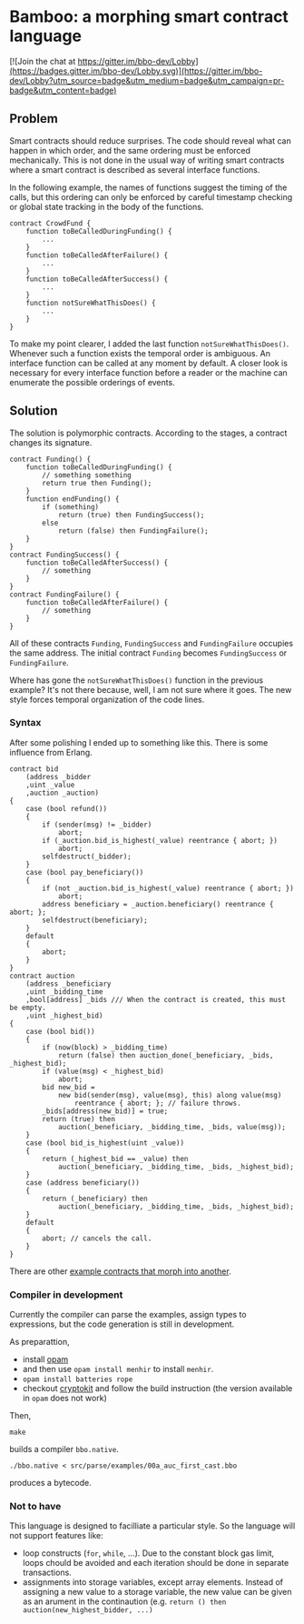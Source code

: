 # Bamboo: a morphing smart contract language

[![Join the chat at https://gitter.im/bbo-dev/Lobby](https://badges.gitter.im/bbo-dev/Lobby.svg)](https://gitter.im/bbo-dev/Lobby?utm_source=badge&utm_medium=badge&utm_campaign=pr-badge&utm_content=badge)

## Problem

Smart contracts should reduce surprises.
The code should reveal what can happen in which order, and the same
ordering must be enforced mechanically.  This is not done in the usual
way of writing smart contracts where a smart contract is described as
several interface functions.

In the following example, the names of functions suggest the timing of
the calls, but this ordering can only be enforced by careful timestamp
checking or global state tracking in the body of the functions.
```
contract CrowdFund {
	function toBeCalledDuringFunding() {
		...
	}
	function toBeCalledAfterFailure() {
		...
	}
	function toBeCalledAfterSuccess() {
		...
	}
	function notSureWhatThisDoes() {
		...
	}
}
```
To make my point clearer, I added the last function
`notSureWhatThisDoes()`.  Whenever such a function exists the
temporal order is ambiguous. An interface function can be called
at any moment by default.  A closer look is necessary for every
interface function before a reader or the machine can enumerate
the possible orderings of events.

## Solution

The solution is polymorphic contracts.  According to the stages,
a contract changes its signature.

```
contract Funding() {
	function toBeCalledDuringFunding() {
		// something something
		return true then Funding();
	}
	function endFunding() {
		if (something)
			return (true) then FundingSuccess();
		else
			return (false) then FundingFailure();
	}
}
contract FundingSuccess() {
	function toBeCalledAfterSuccess() {
		// something
	}
}
contract FundingFailure() {
	function toBeCalledAfterFailure() {
		// something
	}
}
```

All of these contracts `Funding`, `FundingSuccess` and `FundingFailure` occupies the same address.  The initial contract `Funding` becomes `FundingSuccess` or `FundingFailure`.

Where has gone the `notSureWhatThisDoes()` function in the previous
example?  It's not there because, well, I am not sure where it goes.
The new style forces temporal organization of the code lines.

### Syntax

After some polishing I ended up to something like this.
There is some influence from Erlang.
```
contract bid
	(address _bidder
	,uint _value
	,auction _auction)
{
	case (bool refund())
	{
		if (sender(msg) != _bidder)
			abort;
		if (_auction.bid_is_highest(_value) reentrance { abort; })
			abort;
		selfdestruct(_bidder);
	}
	case (bool pay_beneficiary())
	{
		if (not _auction.bid_is_highest(_value) reentrance { abort; })
			abort;
		address beneficiary = _auction.beneficiary() reentrance { abort; };
		selfdestruct(beneficiary);
	}
	default
	{
		abort;
	}
}
contract auction
	(address _beneficiary
	,uint _bidding_time
	,bool[address] _bids /// When the contract is created, this must be empty.
	,uint _highest_bid)
{
	case (bool bid())
	{
		if (now(block) > _bidding_time)
			return (false) then auction_done(_beneficiary, _bids, _highest_bid);
		if (value(msg) < _highest_bid)
			abort;
		bid new_bid =
			new bid(sender(msg), value(msg), this) along value(msg)
				reentrance { abort; }; // failure throws.
		_bids[address(new_bid)] = true;
		return (true) then
			auction(_beneficiary, _bidding_time, _bids, value(msg));
	}
	case (bool bid_is_highest(uint _value))
	{
		return (_highest_bid == _value) then
			auction(_beneficiary, _bidding_time, _bids, _highest_bid);
	}
	case (address beneficiary())
	{
		return (_beneficiary) then
			auction(_beneficiary, _bidding_time, _bids, _highest_bid);
	}
	default
	{
		abort; // cancels the call.
	}
}

```

There are other [example contracts that morph into another](src/parse/examples/00d_auction.bbo).

### Compiler in development

Currently the compiler can parse the examples, assign types to expressions, but
the code generation is still in development.

As preparattion,
* install [opam](http://opam.ocaml.org/doc/Install.html)
* and then use `opam install menhir` to install `menhir`.
* `opam install batteries rope`
* checkout [cryptokit](https://github.com/xavierleroy/cryptokit/) and follow the build instruction (the version available in `opam` does not work)

Then,
```
make
```
builds a compiler `bbo.native`.

```
./bbo.native < src/parse/examples/00a_auc_first_cast.bbo
```
produces a bytecode.

### Not to have

This language is designed to facilliate a particular style.
So the language will not support features like:
* loop constructs (`for`, `while`, ...).  Due to the constant block gas limit, loops chould be avoided and each iteration should be done in separate transactions.
* assignments into storage variables, except array elements.  Instead of assigning a new value to a storage variable, the new value can be given as an arument in the continaution (e.g. `return () then auction(new_highest_bidder, ...)`
